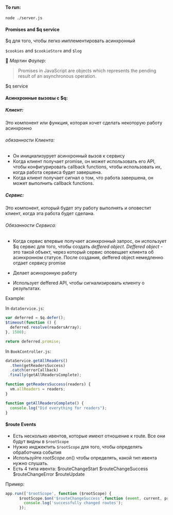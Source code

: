 #### To run:
`node ./server.js`

####     Promises and $q service
$q для того, чтобы легко имплементировать асинхронный

`$cookies` and `$cookieStore` and `$log`

:sparkling_heart:
*Мартин Фаулер*:
> Promises in JavaScript are objects which represents the pending result of an asynchronous operation.

$q service

#### Асинхронные вызовы с $q:

##### Клиент:
Это компонент или функция, которая хочет сделать некоторую работу асинхронно
######  обязанности Клиента:
 - Он инициализурует асинхронный вызов к сервису
 - Когда клиент получает promise, он может использовать его API, чтобы конфигурировать callback functions,  чтобы использовать их, когда работа сервиса будет завершена.
 - Когда клиент получает сигнал о том, что работа завершена, он может выполнить callback functions.

##### Сервис:
Это компонент, который будет эту работу выполнять и оповестит клиент, когда эта работа будет сделана.
######  Обязанности Сервиса:
- Когда сервис впервые получает асинхронный запрос, он использует $q сервис для того, чтобы создать *deffered object*.  *Deffered object* - это такой объект, через который сервис оповещает клиента об асинхронном статусе. После создания, deffered object немедленно отдает сервису promise

- Делает асинхронную работу
- Использует deffered API, чтобы сигнализировать клиенту о результатах.

Example:

In `dataService.js`:
```javascript
var deferred = $q.defer();
$timeout(function () {
  deferred.resolve(readersArray);
}, 1500);

return deferred.promise;
```

 In `BookController.js`:
```javascript
dataService.getAllReaders()
  .then(getReadersSuccess)
  .catch(errorCallback)
 .finally(getAllReadersComplete);

function getReadersSuccess(readers) {
  vm.allReaders = readers;
}

function getAllReadersComplete() {
  console.log("Did everything for readers");
}
```

#### $route Events

- Есть несколько ивентов, которые имеют отношение к route. Все они будут видны в `$rootScope`
- Нужно инджектить `$rootScope` для того, чтобы определять  обработчика события
- Используйте $rootScope.$on() чтобы определять, какой тип ивента нужно слушать.
- Есть 4 типа ивента:
\$routeChangeStart
\$routeChangeSuccess
\$routeChangeError
\$routeUpdate

Пример:

```javascript
app.run(['$rootScope', function ($rootScope) {
      $rootScope.$on('$routeChangeSuccess',function (event, current, previous) {
        console.log('successfully changed routes');
      });
``` 